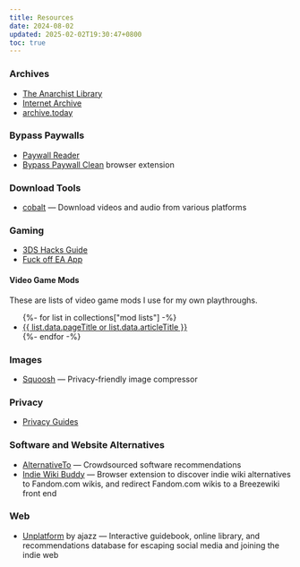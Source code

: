 ```yaml
---
title: Resources
date: 2024-08-02
updated: 2025-02-02T19:30:47+0800
toc: true
---
```


### Archives
* [The Anarchist Library](https://theanarchistlibrary.org/)
* [Internet Archive](https://archive.org/)
* [archive.today](https://archive.is/)

### Bypass Paywalls
* [Paywall Reader](https://paywallreader.com/)
* [Bypass Paywall Clean](https://github.com/bpc-clone/bpc_updates) browser extension

### Download Tools
* [cobalt](https://cobalt.tools/) — Download videos and audio from various platforms

### Gaming
* [3DS Hacks Guide](https://3ds.hacks.guide/)
* [Fuck off EA App](https://github.com/p0358/Fuck_off_EA_App)

#### Video Game Mods
These are lists of video game mods I use for my own playthroughs.
<ul>
    {%- for list in collections["mod lists"] -%}
    <li>
        <a href="{{ list.url }}">{{ list.data.pageTitle or list.data.articleTitle }}</a>
    </li>
    {%- endfor -%}
</ul>

### Images
* [Squoosh](https://squoosh.app/) — Privacy-friendly image compressor

### Privacy
* [Privacy Guides](https://www.privacyguides.org/)

### Software and Website Alternatives
* [AlternativeTo](https://alternativeto.net/) — Crowdsourced software recommendations
* [Indie Wiki Buddy](https://getindie.wiki/) — Browser extension to discover indie wiki alternatives to Fandom.com wikis, and redirect Fandom.com wikis to a Breezewiki front end

### Web

* [Unplatform](https://unplatform.fromthesuperhighway.com/) by ajazz — Interactive guidebook, online library, and recommendations database for escaping social media and joining the indie web